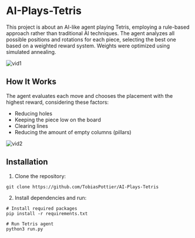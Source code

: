 # AI-Plays-Tetris

This project is about an AI-like agent playing Tetris, employing a rule-based approach rather than traditional AI techniques. The agent analyzes all possible positions and rotations for each piece, selecting the best one based on a weighted reward system. Weights were optimized using simulated annealing.

![vid1](https://github.com/user-attachments/assets/3bef707d-8d46-4c92-9821-7696f0ab84a9)

**How It Works**
---------------
The agent evaluates each move and chooses the placement with the highest reward, considering these factors:

- Reducing holes
- Keeping the piece low on the board
- Clearing lines
- Reducing the amount of empty columns (pillars)


![vid2](https://github.com/user-attachments/assets/65775d46-c1b0-4e00-9d42-385d41a76a81)

**Installation**
---------------

1. Clone the repository:
```
git clone https://github.com/TobiasPottier/AI-Plays-Tetris
```

2. Install dependencies and run:
```
# Install required packages
pip install -r requirements.txt
```
```
# Run Tetris agent
python3 run.py
```
